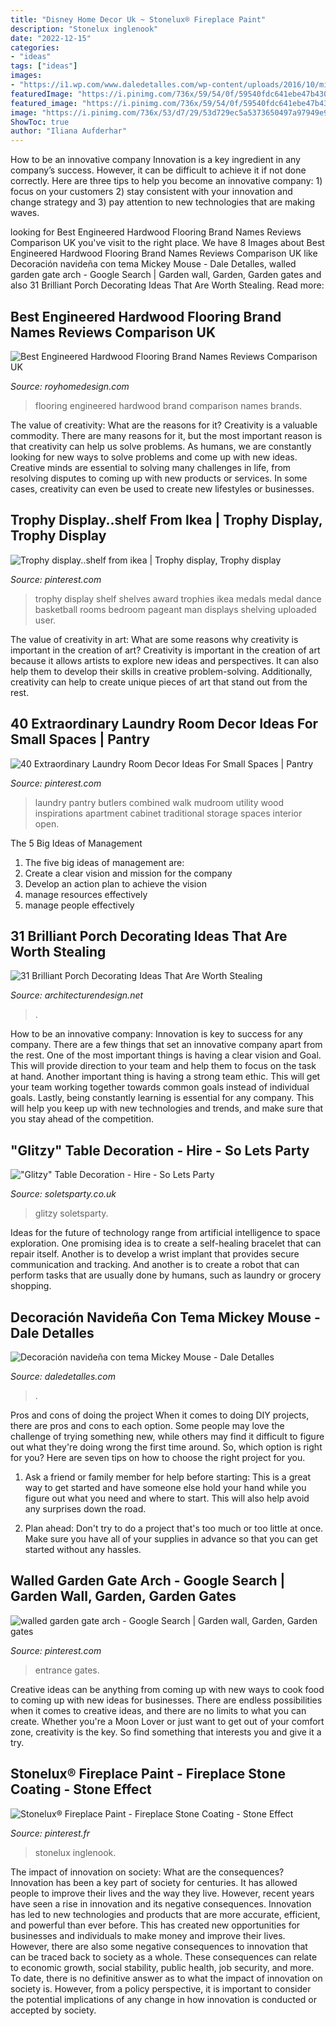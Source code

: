 ```yaml
---
title: "Disney Home Decor Uk ~ Stonelux® Fireplace Paint"
description: "Stonelux inglenook"
date: "2022-12-15"
categories:
- "ideas"
tags: ["ideas"]
images:
- "https://i1.wp.com/www.daledetalles.com/wp-content/uploads/2016/10/mickey-navidad33.jpg?resize=597%2C796"
featuredImage: "https://i.pinimg.com/736x/59/54/0f/59540fdc641ebe47b43023c6373a2ddf.jpg"
featured_image: "https://i.pinimg.com/736x/59/54/0f/59540fdc641ebe47b43023c6373a2ddf.jpg"
image: "https://i.pinimg.com/736x/53/d7/29/53d729ec5a5373650497a97949e9d18d.jpg"
ShowToc: true
author: "Iliana Aufderhar"
---
```



How to be an innovative company
Innovation is a key ingredient in any company’s success. However, it can be difficult to achieve it if not done correctly. Here are three tips to help you become an innovative company: 1) focus on your customers 2) stay consistent with your innovation and change strategy and 3) pay attention to new technologies that are making waves.

	

		
looking for Best Engineered Hardwood Flooring Brand Names Reviews Comparison UK you've visit to the right place. We have 8 Images about Best Engineered Hardwood Flooring Brand Names Reviews Comparison UK like Decoración navideña con tema Mickey Mouse - Dale Detalles, walled garden gate arch - Google Search | Garden wall, Garden, Garden gates and also 31 Brilliant Porch Decorating Ideas That Are Worth Stealing. Read more:
		
    
## Best Engineered Hardwood Flooring Brand Names Reviews Comparison UK

<img loading=lazy src="https://www.royhomedesign.com/wp-content/uploads/2017/10/Best-Engineered-Hardwood-Flooring-Brand-Names-Reviews-Comparison-UK-620x315.jpg" onerror="this.onerror=null;this.src='https://tse1.mm.bing.net/th?id=OIP.LhIKFPYrAIrSBfz5UT6JiQHaDw&amp;pid=15.1';" alt="Best Engineered Hardwood Flooring Brand Names Reviews Comparison UK">

_Source: royhomedesign.com_

>flooring engineered hardwood brand comparison names brands. 

	

The value of creativity: What are the reasons for it?
Creativity is a valuable commodity. There are many reasons for it, but the most important reason is that creativity can help us solve problems. As humans, we are constantly looking for new ways to solve problems and come up with new ideas. Creative minds are essential to solving many challenges in life, from resolving disputes to coming up with new products or services. In some cases, creativity can even be used to create new lifestyles or businesses.

    
## Trophy Display..shelf From Ikea | Trophy Display, Trophy Display

<img loading=lazy src="https://i.pinimg.com/736x/07/1c/f1/071cf122e42eca852eefb290b9c7e7e4--trophy-display-man-room.jpg" onerror="this.onerror=null;this.src='https://tse1.mm.bing.net/th?id=OIP.NZap0GRsTrV_YeORTt_ITQHaJ4&amp;pid=15.1';" alt="Trophy display..shelf from ikea | Trophy display, Trophy display">

_Source: pinterest.com_

>trophy display shelf shelves award trophies ikea medals medal dance basketball rooms bedroom pageant man displays shelving uploaded user. 

	

The value of creativity in art: What are some reasons why creativity is important in the creation of art?
Creativity is important in the creation of art because it allows artists to explore new ideas and perspectives. It can also help them to develop their skills in creative problem-solving. Additionally, creativity can help to create unique pieces of art that stand out from the rest.

    
## 40 Extraordinary Laundry Room Decor Ideas For Small Spaces | Pantry

<img loading=lazy src="https://i.pinimg.com/736x/53/d7/29/53d729ec5a5373650497a97949e9d18d.jpg" onerror="this.onerror=null;this.src='https://tse2.mm.bing.net/th?id=OIP.eO3V-7GIZwYXRC6_DWr_gwHaLH&amp;pid=15.1';" alt="40 Extraordinary Laundry Room Decor Ideas For Small Spaces | Pantry">

_Source: pinterest.com_

>laundry pantry butlers combined walk mudroom utility wood inspirations apartment cabinet traditional storage spaces interior open. 

	

The 5 Big Ideas of Management
1. The five big ideas of management are: 
1. Create a clear vision and mission for the company 
2. Develop an action plan to achieve the vision 
3. manage resources effectively 
4. manage people effectively 

    
## 31 Brilliant Porch Decorating Ideas That Are Worth Stealing

<img loading=lazy src="https://cdn.architecturendesign.net/wp-content/uploads/2015/07/AD-Small-Porch-Ideas-26.jpg" onerror="this.onerror=null;this.src='https://tse2.mm.bing.net/th?id=OIP.gQcHXMzFM1Es1dThN5g-VgHaJ4&amp;pid=15.1';" alt="31 Brilliant Porch Decorating Ideas That Are Worth Stealing">

_Source: architecturendesign.net_

>. 

	

How to be an innovative company:
Innovation is key to success for any company. There are a few things that set an innovative company apart from the rest. One of the most important things is having a clear vision and Goal. This will provide direction to your team and help them to focus on the task at hand. Another important thing is having a strong team ethic. This will get your team working together towards common goals instead of individual goals. Lastly, being constantly learning is essential for any company. This will help you keep up with new technologies and trends, and make sure that you stay ahead of the competition.

    
## &quot;Glitzy&quot; Table Decoration - Hire - So Lets Party

<img loading=lazy src="https://soletsparty.co.uk/wp-content/uploads/2016/12/black-gold-table-decorations-bespoke.png" onerror="this.onerror=null;this.src='https://tse3.mm.bing.net/th?id=OIP.Cy1aln0BCdymIYCPHOY7ogHaJ3&amp;pid=15.1';" alt="&quot;Glitzy&quot; Table Decoration - Hire - So Lets Party">

_Source: soletsparty.co.uk_

>glitzy soletsparty. 

	

Ideas for the future of technology range from artificial intelligence to space exploration. One promising idea is to create a self-healing bracelet that can repair itself. Another is to develop a wrist implant that provides secure communication and tracking. And another is to create a robot that can perform tasks that are usually done by humans, such as laundry or grocery shopping.

    
## Decoración Navideña Con Tema Mickey Mouse - Dale Detalles

<img loading=lazy src="https://i1.wp.com/www.daledetalles.com/wp-content/uploads/2016/10/mickey-navidad33.jpg?resize=597%2C796" onerror="this.onerror=null;this.src='https://tse1.mm.bing.net/th?id=OIP.8OUZ6e2d4qdCDv0BmVMInQHaJ4&amp;pid=15.1';" alt="Decoración navideña con tema Mickey Mouse - Dale Detalles">

_Source: daledetalles.com_

>. 

	

Pros and cons of doing the project
When it comes to doing DIY projects, there are pros and cons to each option. Some people may love the challenge of trying something new, while others may find it difficult to figure out what they're doing wrong the first time around.  So, which option is right for you? Here are seven tips on how to choose the right project for you.
1) Ask a friend or family member for help before starting: This is a great way to get started and have someone else hold your hand while you figure out what you need and where to start. This will also help avoid any surprises down the road.

2) Plan ahead: Don't try to do a project that's too much or too little at once. Make sure you have all of your supplies in advance so that you can get started without any hassles.

    
## Walled Garden Gate Arch - Google Search | Garden Wall, Garden, Garden Gates

<img loading=lazy src="https://i.pinimg.com/736x/96/f9/60/96f960a3b707317465f0c8170e934a84.jpg" onerror="this.onerror=null;this.src='https://tse2.mm.bing.net/th?id=OIP.EGaLP17mCdB-Fe5TQfwpVQHaLI&amp;pid=15.1';" alt="walled garden gate arch - Google Search | Garden wall, Garden, Garden gates">

_Source: pinterest.com_

>entrance gates. 

	

Creative ideas can be anything from coming up with new ways to cook food to coming up with new ideas for businesses. There are endless possibilities when it comes to creative ideas, and there are no limits to what you can create. Whether you're a Moon Lover or just want to get out of your comfort zone, creativity is the key. So find something that interests you and give it a try.

    
## Stonelux® Fireplace Paint - Fireplace Stone Coating - Stone Effect

<img loading=lazy src="https://i.pinimg.com/736x/59/54/0f/59540fdc641ebe47b43023c6373a2ddf.jpg" onerror="this.onerror=null;this.src='https://tse4.mm.bing.net/th?id=OIP.bEsEZ8zy7KUnOFFpXxp4uAHaJ3&amp;pid=15.1';" alt="Stonelux® Fireplace Paint - Fireplace Stone Coating - Stone Effect">

_Source: pinterest.fr_

>stonelux inglenook. 

	

The impact of innovation on society: What are the consequences?
Innovation has been a key part of society for centuries. It has allowed people to improve their lives and the way they live. However, recent years have seen a rise in innovation and its negative consequences. Innovation has led to new technologies and products that are more accurate, efficient, and powerful than ever before. This has created new opportunities for businesses and individuals to make money and improve their lives. However, there are also some negative consequences to innovation that can be traced back to society as a whole. These consequences can relate to economic growth, social stability, public health, job security, and more. To date, there is no definitive answer as to what the impact of innovation on society is. However, from a policy perspective, it is important to consider the potential implications of any change in how innovation is conducted or accepted by society.

